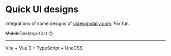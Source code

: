 # Quick UI designs

Integrations of some designs of [uidesigndaily.com](https://www.uidesigndaily.com/). For fun.

~~Mobile~~Desktop-first 🙃

---

Vite + Vue 3 + TypeScript + UnoCSS
